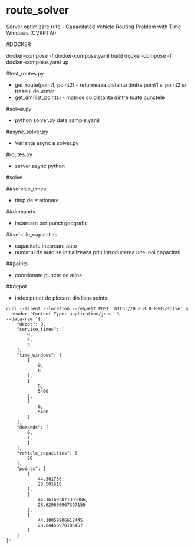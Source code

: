 # route_solver
 Server optimizare rute - Capacitated Vehicle Routing Problem with Time Windows (CVRPTW)

#DOCKER

docker-compose -f docker-compose.yaml build
docker-compose -f docker-compose.yaml up

#test_routes.py

- get_route(point1, point2) - returneaza distanta dintre point1 si point2 si traseul de urmat
- get_dm(list_points) - matrice cu distanta dintre toate punctele

#solver.py
- python solver.py data.sample.yaml

#async_solver.py
- Varianta async a solver.py

#routes.py
- server async python

#solve

##service_times
- timp de stationare

##demands
- incarcare per punct geografic

##vehcile_capacities
- capacitate incarcare auto
- numarul de auto se initializeaza prin introducerea unei noi capacitati

##points
- coordonate puncte de atins

##depot
- index punct de plecare din lista points. 

```
curl --silent --location --request POST 'http://0.0.0.0:8001/solve' \
--header 'Content-Type: application/json' \
--data-raw '{
    "depot": 0,
    "service_times": [
        0,
        5,
        5
    ],
    "time_windows": [
        [
            0,
            0
        ],
        [
            0,
            5400
        ],
        [
            0,
            5400
        ]
    ],
    "demands": [
        0,
        1,
        1
    ],
    "vehicle_capacities": [
        20
    ],
    "points": [
        [
            44.301738,
            28.581618
        ],
        [
            44.161693871305886,
            28.629600967397156
        ],
        [
            44.18059206612445,
            28.64456970186457
        ]
    ]
}'
```

